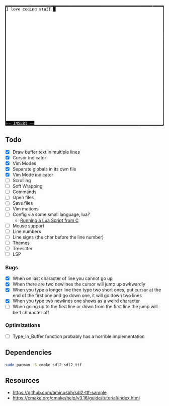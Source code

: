![Screenshot](./img/screenshot.png)

## Todo

- [x] Draw buffer text in multiple lines
- [x] Cursor indicator
- [x] Vim Modes
- [x] Separate globals in its own file
- [x] Vim Mode indicator
- [ ] Scrolling
- [ ] Soft Wrapping
- [ ] Commands
- [ ] Open files
- [ ] Save files
- [ ] Vim motions
- [ ] Config via some small language, lua?
  - [Running a Lua Script from C](https://www.oreilly.com/library/view/creating-solid-apis/9781491986301/ch01.html)
- [ ] Mouse support
- [ ] Line numbers
- [ ] Line signs (the char before the line number)
- [ ] Themes
- [ ] Treesitter
- [ ] LSP

### Bugs

- [x] When on last character of line you cannot go up
- [x] When there are two newlines the cursor will jump up awkwardly
- [x] When you type a longer line then type two short ones, put cursor at the
      end of the first one and go down one, it will go down two lines
- [x] When you type two newlines one shows as a weird character
- [ ] When going up to the first line or down from the first line the jump will
      be 1 character off

### Optimizations

- [ ] Type_In_Buffer function probably has a horrible implementation

## Dependencies

```bash
sudo pacman -S cmake sdl2 sdl2_ttf
```

## Resources

- https://github.com/aminosbh/sdl2-ttf-sample
- https://cmake.org/cmake/help/v3.16/guide/tutorial/index.html
